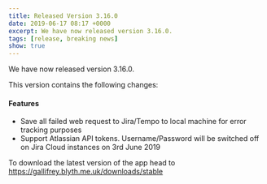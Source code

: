 ```yaml
---
title: Released Version 3.16.0
date: 2019-06-17 08:17 +0000
excerpt: We have now released version 3.16.0.
tags: [release, breaking news]
show: true
---
```


We have now released version 3.16.0.

This version contains the following changes:

#### Features

* Save all failed web request to Jira/Tempo to local machine for error tracking purposes
* Support Atlassian API tokens.  Username/Password will be switched off on Jira Cloud instances on 3rd June 2019


To download the latest version of the app head to <https://gallifrey.blyth.me.uk/downloads/stable>
